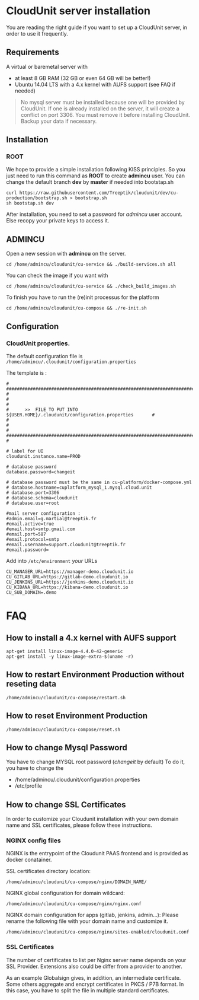 # CloudUnit server installation

You are reading the right guide if you want to set up a CloudUnit server, in order to use it frequently. 

## Requirements

A virtual or baremetal server with
* at least 8 GB RAM (32 GB or even 64 GB will be better!)
* Ubuntu 14.04 LTS with a 4.x kernel with AUFS support (see FAQ if needed)

> No mysql server must be installed because one will be provided by CloudUnit. 
> If one is already installed on the server, it will create a conflict on port 3306.
> You must remove it before installing CloudUnit. Backup your data if necessary.

## Installation

### ROOT 

We hope to provide a simple installation following KISS principles.
So you just need to run this command as **ROOT** to create **admincu** user.
You can change the default branch **dev** by **master** if needed into bootstap.sh

```
curl https://raw.githubusercontent.com/Treeptik/cloudunit/dev/cu-production/bootstrap.sh > bootstrap.sh
sh bootstap.sh dev
```

After installation, you need to set a password for *admincu* user account.
Else recopy your private keys to access it.

## ADMINCU

Open a new session with **admincu** on the server.

```
cd /home/admincu/cloudunit/cu-service && ./build-services.sh all
```

You can check the image if you want with 

```
cd /home/admincu/cloudunit/cu-service && ./check_build_images.sh
```

To finish you have to run the (re)init processus for the platform

```
cd /home/admincu/cloudunit/cu-compose && ./re-init.sh
```

## Configuration

### CloudUnit properties.

The default configuration file is `/home/admincu/.cloudunit/configuration.properties`

The template is :  

```
# ################################################################################ #
#                                                                                  #
#      >>  FILE TO PUT INTO ${USER.HOME}/.cloudunit/configuration.properties       #
#                                                                                  #
# ################################################################################ #

# label for UI
cloudunit.instance.name=PROD

# database password
database.password=changeit

# database password must be the same in cu-platform/docker-compose.yml
# database.hostname=cuplatform_mysql_1.mysql.cloud.unit
# database.port=3306
# database.schema=cloudunit
# database.user=root

#mail server configuration :
#admin.email=g.martial@treeptik.fr
#email.active=true
#email.host=smtp.gmail.com
#email.port=587
#email.protocol=smtp
#email.username=support.cloudunit@treeptik.fr
#email.password=
```

Add into ```/etc/environment``` *your* URLs

```
CU_MANAGER_URL=https://manager-demo.cloudunit.io
CU_GITLAB_URL=https://gitlab-demo.cloudunit.io
CU_JENKINS_URL=https://jenkins-demo.cloudunit.io
CU_KIBANA_URL=https://kibana-demo.cloudunit.io
CU_SUB_DOMAIN=.demo
```

# FAQ

## How to install a 4.x kernel with AUFS support

```
apt-get install linux-image-4.4.0-42-generic
apt-get install -y linux-image-extra-$(uname -r)
```

## How to restart Environment Production without reseting data

```
/home/admincu/cloudunit/cu-compose/restart.sh
```

## How to reset Environment Production

```
/home/admincu/cloudunit/cu-compose/reset.sh
```

## How to change Mysql Password 

You have to change MYSQL root password (*changeit* by default)
To do it, you have to change the 
* /home/admincu/.cloudunit/configuration.properties
* /etc/profile

## How to change SSL Certificates

In order to customize your Cloudunit installation with your own domain name and SSL certificates,
please follow these instructions.

### NGINX config files

NGINX is the entrypoint of the Cloudunit PAAS frontend and is provided as docker conatainer.

SSL certificates directory location:

```
/home/admincu/cloudunit/cu-compose/nginx/DOMAIN_NAME/
```

NGINX global configuration for domain wildcard:

```
/home/admincu/cloudunit/cu-compose/nginx/nginx.conf
```

NGINX domain configuration for apps (gitlab, jenkins, admin...):
Please rename the following file with your domain name and customize it.

```
/home/admincu/cloudunit/cu-compose/nginx/sites-enabled/cloudunit.conf
```

### SSL Certificates

The number of certificates to list per Nginx server name depends on your SSL Provider.
Extensions also could be differ from a provider to another.

As an example Globalsign gives, in addition, an intermediate certificate. Some others aggregate and encrypt certificates in PKCS / P7B format. In this case, you have to split the file in multiple standard certificates.

